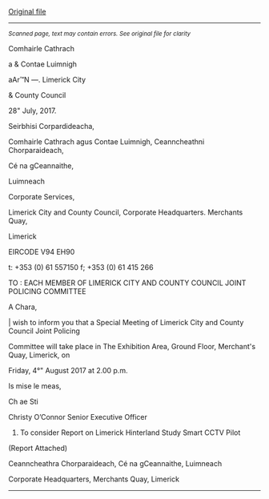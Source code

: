 [Original file](https://www.limerick.ie/sites/default/files/media/documents/2017-07/agenda.pdf)

---
*<small>Scanned page, text may contain errors. See original file for clarity</small>*  

Comhairle Cathrach

a & Contae Luimnigh

aAr™N
—. Limerick City

& County Council

28" July, 2017.

Seirbhisi Corpardideacha,

Comhairle Cathrach agus Contae Luimnigh,
Ceanncheathni Chorparaideach,

Cé na gCeannaithe,

Luimneach

Corporate Services,

Limerick City and County Council,
Corporate Headquarters.
Merchants Quay,

Limerick

EIRCODE V94 EH90

t: +353 (0) 61 557150
f; +353 (0) 61 415 266

TO : EACH MEMBER OF LIMERICK CITY AND COUNTY COUNCIL JOINT POLICING COMMITTEE

A Chara,

| wish to inform you that a Special Meeting of Limerick City and County Council Joint Policing

Committee will take place in The Exhibition Area, Ground Floor, Merchant's Quay, Limerick, on

Friday, 4°" August 2017 at 2.00 p.m.

Is mise le meas,

Ch ae Sti

Christy O’Connor
Senior Executive Officer

1. To consider Report on Limerick Hinterland Study Smart CCTV Pilot

(Report Attached)

Ceanncheathra Chorparaideach, Cé na gCeannaithe, Luimneach

Corporate Headquarters, Merchants Quay, Limerick


---

